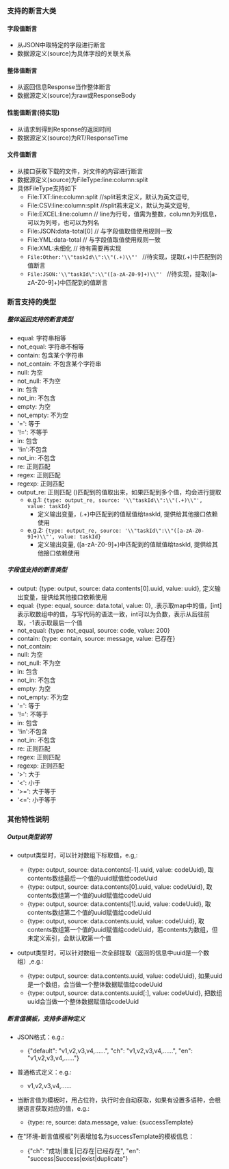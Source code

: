 ### 支持的断言大类
#### 字段值断言
- 从JSON中取特定的字段进行断言
- 数据源定义(source)为具体字段的关联关系

#### 整体值断言
- 从返回信息Response当作整体断言
- 数据源定义(source)为raw或ResponseBody

#### 性能值断言(待实现)
- 从请求到得到Response的返回时间
- 数据源定义(source)为RT/ResponseTime

#### 文件值断言
- 从接口获取下载的文件，对文件的内容进行断言
- 数据源定义(source)为FileType:line:column:split
- 具体FileType支持如下
  - File:TXT:line:column:split  //split若未定义，默认为英文逗号,
  - File:CSV:line:column:split  //split若未定义，默认为英文逗号,
  - File:EXCEL:line:column     // line为行号，值需为整数，column为列信息，可以为列号，也可以为列名
  - File:JSON:data-total[0]    // 与字段值取值使用规则一致
  - File:YML:data-total        // 与字段值取值使用规则一致
  - File:XML:未细化             // 待有需要再实现
  -  ```File:Other:'\\"taskId\\":\\"(.+)\\"' ```   //待实现，提取(.+)中匹配到的值断言
  -  ```File:JSON:'\\"taskId\":\\"([a-zA-Z0-9]+)\\"' ```   //待实现，提取([a-zA-Z0-9]+)中匹配到的值断言

### 断言支持的类型
##### 整体返回支持的断言类型
- equal: 字符串相等
- not_equal: 字符串不相等
- contain: 包含某个字符串  
- not_contain: 不包含某个字符串
- null: 为空
- not_null: 不为空
- in: 包含
- not_in: 不包含
- empty: 为空
- not_empty: 不为空
- '=': 等于
- '!=': 不等于
- in: 包含
- '!in':不包含
- not_in: 不包含
- re:  正则匹配
- regex:  正则匹配
- regexp:  正则匹配
- output_re:   正则匹配 ()匹配到的值取出来，如果匹配到多个值，均会进行提取
   - e.g.1:  ```{type: output_re, source: '\\"taskId\\":\\"(.+)\\"', value: taskId}```
     - 定义输出变量，(.+)中匹配到的值赋值给taskId, 提供给其他接口依赖使用
   - e.g.2:  ```{type: output_re, source: '\\"taskId\":\\"([a-zA-Z0-9]+)\\"', value: taskId}```
     - 定义输出变量, ([a-zA-Z0-9]+)中匹配到的值赋值给taskId, 提供给其他接口依赖使用


##### 字段值支持的断言类型
- output: {type: output, source: data.contents[0].uuid, value: uuid}, 定义输出变量，提供给其他接口依赖使用
- equal: {type: equal, source: data.total, value: 0},  .表示取map中的值，[int]表示取数组中的值，与写代码的语法一致，int可以为负数，表示从后往前取，-1表示取最后一个值
- not_equal: {type: not_equal, source: code, value: 200}
- contain: {type: contain, source: message, value: 已存在}
- not_contain:
- null: 为空
- not_null: 不为空
- in: 包含
- not_in: 不包含
- empty: 为空
- not_empty: 不为空
- '=': 等于
- '!=': 不等于
- in: 包含
- '!in':不包含
- not_in: 不包含
- re:  正则匹配
- regex:  正则匹配
- regexp:  正则匹配
- '>': 大于
- '<': 小于
- '>=': 大于等于
- '<=': 小于等于


### 其他特性说明
##### Output类型说明
- output类型时，可以针对数组下标取值，e.g,:
  - {type: output, source: data.contents[-1].uuid, value: codeUuid}, 取contents数组最后一个值的uuid赋值给codeUuid  
  - {type: output, source: data.contents[0].uuid, value: codeUuid}, 取contents数组第一个值的uuid赋值给codeUuid  
  - {type: output, source: data.contents[1].uuid, value: codeUuid}, 取contents数组第二个值的uuid赋值给codeUuid
  - {type: output, source: data.contents.uuid, value: codeUuid}, 取contents数组第一个值的uuid赋值给codeUuid，若contents为数组，但未定义索引，会默认取第一个值
  
- output类型时，可以针对数组一次全部提取（返回的信息中uuid是一个数组）,e.g.:
  - {type: output, source: data.contents.uuid, value: codeUuid}, 如果uuid是一个数组，会当做一个整体数据赋值给codeUuid    
  - {type: output, source: data.contents.uuid[:], value: codeUuid}, 把数组uuid会当做一个整体数据赋值给codeUuid

##### 断言值模板，支持多语种定义  
- JSON格式：e.g.:
  - {"default": "v1,v2,v3,v4,……", "ch": "v1,v2,v3,v4,……", "en": "v1,v2,v3,v4,……"}
  
- 普通格式定义：e.g.:
  - v1,v2,v3,v4,……
  
- 当断言值为模板时，用占位符，执行时会自动获取，如果有设置多语种，会根据语言获取对应的值，e.g.:
   - {type: re, source: data.message, value: {successTemplate}
  
- 在"环境-断言值模板"列表增加名为successTemplate的模板信息：
  - {"ch": "成功|重复|已存在|已经存在", "en": "success|Success|exist|duplicate"}